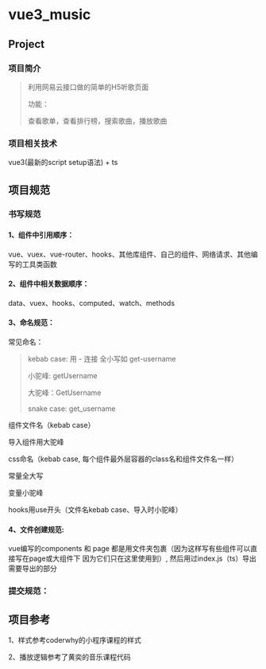 # vue3_music

## Project

### 项目简介

> 利用网易云接口做的简单的H5听歌页面
>
> 功能：
>
> 查看歌单，查看排行榜，搜索歌曲，播放歌曲

### 项目相关技术

vue3(最新的script setup语法) + ts

## 项目规范

### 书写规范

#### 1、组件中引用顺序：

vue、vuex、vue-router、hooks、其他库组件、自己的组件、网络请求、其他编写的工具类函数

#### 2、组件中相关数据顺序：

data、vuex、hooks、computed、watch、methods

#### 3、命名规范： 

常见命名：

> kebab case: 用 - 连接 全小写如 get-username
>
> 小驼峰: getUsername
>
> 大驼峰：GetUsername
>
> snake case:  get_username

组件文件名（kebab case）

导入组件用大驼峰

css命名（kebab case, 每个组件最外层容器的class名和组件文件名一样）

常量全大写

变量小驼峰

hooks用use开头（文件名kebab case、导入时小驼峰）

#### 4、文件创建规范: 

vue编写的components 和 page 都是用文件夹包裹（因为这样写有些组件可以直接写在page或大组件下 因为它们只在这里使用到）, 然后用过index.js（ts）导出需要导出的部分

### 提交规范：



## 项目参考

1、样式参考coderwhy的小程序课程的样式

2、播放逻辑参考了黄奕的音乐课程代码